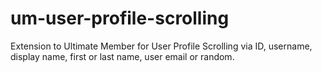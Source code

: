 # um-user-profile-scrolling
Extension to Ultimate Member for User Profile Scrolling via ID, username, display name, first or last name, user email or random.
